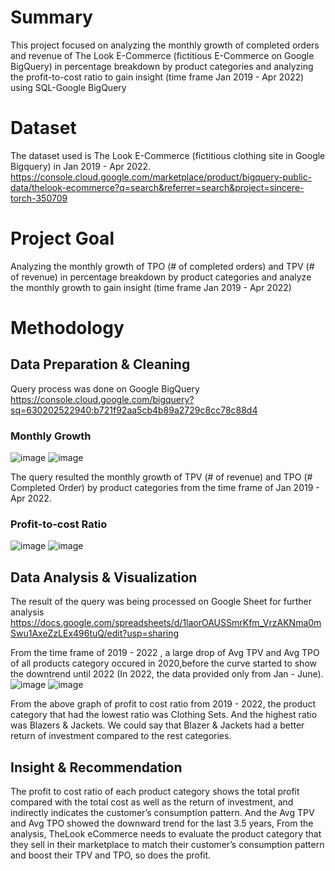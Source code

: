 # Summary
This project focused on analyzing the monthly growth of completed orders and revenue of The Look E-Commerce (fictitious E-Commerce on Google BigQuery) in percentage breakdown by product categories and analyzing the profit-to-cost ratio to gain insight (time frame Jan 2019 - Apr 2022) using SQL-Google BigQuery

# Dataset
The dataset used is The Look E-Commerce (fictitious clothing site in Google Bigquery) in Jan 2019 - Apr 2022. https://console.cloud.google.com/marketplace/product/bigquery-public-data/thelook-ecommerce?q=search&referrer=search&project=sincere-torch-350709

# Project Goal
Analyzing the monthly growth of TPO (# of completed orders) and TPV (# of revenue) in percentage breakdown by product categories and analyze the monthly growth to gain insight (time frame Jan 2019 - Apr 2022)

# Methodology
## Data Preparation & Cleaning
Query process was done on Google BigQuery https://console.cloud.google.com/bigquery?sq=630202522940:b721f92aa5cb4b89a2729c8cc78c88d4

### Monthly Growth

![image](https://user-images.githubusercontent.com/123222363/216271557-3237a504-2bd0-49df-903d-5ea46af507cc.png)
![image](https://user-images.githubusercontent.com/123222363/216271594-17cf9f08-d8c7-4602-92a2-be498814c90e.png)

The query resulted the monthly growth of TPV (# of revenue) and TPO (# Completed Order) by product categories from the time frame of Jan 2019 - Apr 2022.

### Profit-to-cost Ratio

![image](https://user-images.githubusercontent.com/123222363/216274430-c821424e-0619-455b-abd2-d41f8edaa56c.png)
![image](https://user-images.githubusercontent.com/123222363/216274574-7ae47fc1-bff9-4c97-80b9-a386574f0871.png)

## Data Analysis & Visualization

The result of the query was being processed on Google Sheet for further analysis https://docs.google.com/spreadsheets/d/1laorOAUSSmrKfm_VrzAKNma0mSwu1AxeZzLEx496tuQ/edit?usp=sharing

From the time frame of 2019 - 2022 , a large drop of Avg TPV and Avg TPO of all products category occured in 2020,before the curve started to show the downtrend until 2022 (In 2022, the data provided only from Jan - June).
![image](https://user-images.githubusercontent.com/123222363/216272648-5228952e-6d96-4955-a151-6a811da1ff31.png)
![image](https://user-images.githubusercontent.com/123222363/216272816-4902b772-5ba1-4018-8bba-b4cd6339e3c7.png)

From the above graph of profit to cost ratio from 2019 - 2022, the product category that had the lowest ratio was Clothing Sets. And the highest ratio was Blazers & Jackets. We could say that Blazer & Jackets had a better return of investment compared to the rest categories.

## Insight & Recommendation
The profit to cost ratio of each product category shows the total profit compared with the total cost as well as the return of investment, and indirectly indicates the customer’s consumption pattern. And the Avg TPV and Avg TPO showed the downward trend for the last 3.5 years,
From the analysis, TheLook eCommerce needs to evaluate the product category that they sell in their marketplace to match their customer’s consumption pattern and boost their TPV and TPO, so does the profit.
